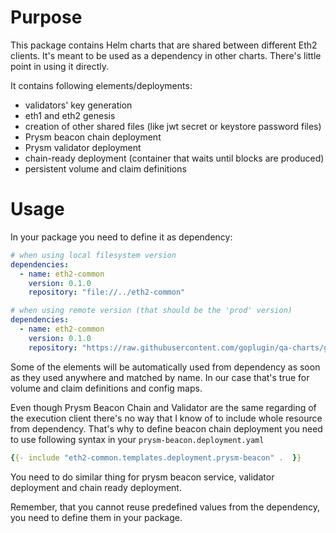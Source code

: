 # Purpose
This package contains Helm charts that are shared between different Eth2 clients. It's meant to be used as a dependency in other charts. There's little point in using it directly.

It contains following elements/deployments:
* validators' key generation
* eth1 and eth2 genesis
* creation of other shared files (like jwt secret or keystore password files)
* Prysm beacon chain deployment
* Prysm validator deployment
* chain-ready deployment (container that waits until blocks are produced)
* persistent volume and claim definitions

# Usage
In your package you need to define it as dependency:
```yaml
# when using local filesystem version
dependencies:
  - name: eth2-common
    version: 0.1.0
    repository: "file://../eth2-common"

# when using remote version (that should be the 'prod' version)
dependencies:
  - name: eth2-common
    version: 0.1.0
    repository: "https://raw.githubusercontent.com/goplugin/qa-charts/gh-pages/"
```

Some of the elements will be automatically used from dependency as soon as they used anywhere and matched by name. In our case that's true for volume and claim definitions and config maps.

Even though Prysm Beacon Chain and Validator are the same regarding of the execution client there's no way that I know of to include whole resource from dependency. That's why to define beacon chain deployment you need to use following syntax in your `prysm-beacon.deployment.yaml`
```yaml
{{- include "eth2-common.templates.deployment.prysm-beacon" .  }}
```

You need to do similar thing for prysm beacon service, validator deployment and chain ready deployment.

Remember, that you cannot reuse predefined values from the dependency, you need to define them in your package.
